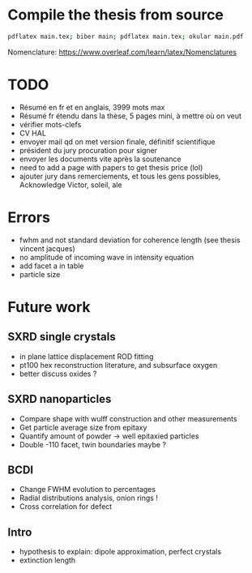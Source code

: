 # Compile the thesis from source

```bash
pdflatex main.tex; biber main; pdflatex main.tex; okular main.pdf
```
Nomenclature: https://www.overleaf.com/learn/latex/Nomenclatures

# TODO
* Résumé en fr et en anglais, 3999 mots max
* Résumé fr étendu dans la thèse, 5 pages mini, à mettre où on veut
* vérifier mots-clefs
* CV HAL
* envoyer mail qd on met version finale, définitif scientifique
* président du jury procuration pour signer
* envoyer les documents vite après la soutenance
* need to add a page with papers to get thesis price (lol)
* ajouter jury dans remerciements, et tous les gens possibles, Acknowledge Victor, soleil, ale

# Errors
* fwhm and not standard deviation for coherence length (see thesis vincent jacques)
* no amplitude of incoming wave in intensity equation
* add facet a in table
* particle size

# Future work
## SXRD single crystals
* in plane lattice displacement ROD fitting
* pt100 hex reconstruction literature, and subsurface oxygen
* better discuss oxides ?

## SXRD nanoparticles
* Compare shape with wulff construction and other measurements
* Get particle average size from epitaxy
* Quantify amount of powder -> well epitaxied particles
* Double -110 facet, twin boundaries maybe ?

## BCDI
* Change FWHM evolution to percentages
* Radial distributions analysis, onion rings !
* Cross correlation for defect

## Intro
* hypothesis to explain: dipole approximation, perfect crystals
* extinction length
